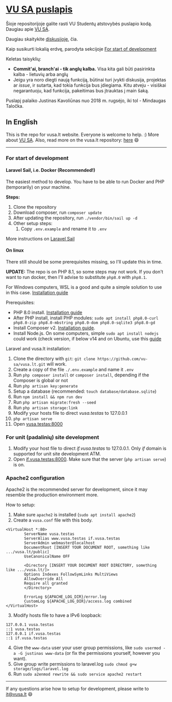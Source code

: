 # [VU SA puslapis](https://vusa.lt)

Šioje repositorijoje galite rasti VU Studentų atstovybės puslapio kodą. Daugiau apie [VU SA](https://vusa.lt/lt/apie).

Daugiau skaitykite [diskusijoje](https://github.com/vu-sa/vusa.lt/discussions/21), čia.

Kaip susikurti lokalią erdvę, parodyta sekcijoje [For start of development](#for-start-of-development)

Keletas taisyklių:

* **Commit'ai, branch'ai - tik anglų kalba.** Visa kita gali būti pasirinkta kalba - lietuvių arba anglų
* Jeigu yra noro diegti naują funkciją, būtinai turi įvykti diskusija, projektas ar *issue*, ir sutarta, kad tokia funkcija bus įdiegiama. Kitu atveju - visiškai negarantuoju, kad funkcija, pakeitimas bus įtrauktas į main šaką.

Puslapį palaiko Justinas Kavoliūnas nuo 2018 m. rugsėjo, iki tol - Mindaugas Taločka.

## In English

This is the repo for vusa.lt website. Everyone is welcome to help. :) More about [VU SA](https://vusa.lt/en/about). Also, read more on the vusa.lt repository: [here](https://github.com/vu-sa/vusa.lt/discussions/21) :smile:

---

### For start of development

#### Laravel Sail, i.e. Docker (Recommended!)

The easiest method to develop. You have to be able to run Docker and PHP (temporarily) on your machine.

**Steps:**

1. Clone the repository
2. Download composer, run `composer update`
3. After updating the repository, run `./vendor/bin/sail up -d`
4. Other setup steps:
   1. Copy `.env.example` and rename it to `.env`

More instructions on [Laravel Sail](https://laravel.com/docs/9.x/sail)

#### On linux

There still should be some prerequisites missing, so I'll update this in time.

**UPDATE:** The repo is on PHP 8.1, so some steps may not work. If you don't want to run docker, then I'll advise to substitute `php8.0` with `php8.1`.

For Windows computers, WSL is a good and quite a simple solution to use in this case. [Installation guide](https://pureinfotech.com/install-windows-subsystem-linux-2-windows-10/)

Prerequisites:

* PHP 8.0 install. [Installation guide](https://linuxize.com/post/how-to-install-php-8-on-ubuntu-20-04/)
* After PHP install, install PHP modules: `sudo apt install php8.0-curl php8.0-zip php8.0-mbstring php8.0-dom php8.0-sqlite3 php8.0-gd`
* Install Composer v2. [Installation guide](https://getcomposer.org/download/).
* Install Node.js. On some computers, simple `sudo apt install nodejs` could work (check version, if below v14 and on Ubuntu, use this [guide](https://joshtronic.com/2021/05/09/how-to-install-nodejs-16-on-ubuntu-2004-lts/)

Laravel and vusa.lt installation:

1. Clone the directory with `git`: `git clone https://github.com/vu-sa/vusa.lt.git` will work.
2. Create a copy of the file `./.env.example` and name it `.env`
3. Run `php composer install` or `composer install`, depending if the Composer is global or not
4. Run `php artisan key:generate`
5. Setup a database (recommended: `touch database/database.sqlite`)
6. Run `npm install && npm run dev`
7. Run `php artisan migrate:fresh --seed`
8. Run `php artisan storage:link`
9. Modify your hosts file to direct *vusa.testas* to 127.0.0.1
10. `php artisan serve`
11. Open [vusa.testas:8000](http://vusa.testas:8000)


### For unit (padalinių) site development

1. Modify your host file to direct *if.vusa.testas* to 127.0.0.1. Only *if* domain is supported for unit site development ATM.
2. Open [if.vusa.testas:8000](http://if.vusa.testas:8000). Make sure that the server (`php artisan serve`) is on.

### Apache2 configuration

Apache2 is the recommended server for development, since it may resemble the production environment more.

How to setup: 

1. Make sure `apache2` is installed (`sudo apt install apache2`)
2. Create a `vusa.conf` file with this body.

```{}
<VirtualHost *:80>
        ServerName vusa.testas
        ServerAlias www.vusa.testas if.vusa.testas
        ServerAdmin webmaster@localhost
        DocumentRoot [INSERT YOUR DOCUMENT ROOT, something like .../vusa.lt/public]
        UseCanonicalName OFF

        <Directory [INSERT YOUR DOCUMENT ROOT DIRECTORY, something like .../vusa.lt/]>
        Options Indexes FollowSymLinks MultiViews
        AllowOverride All
        Require all granted
        </Directory>

        ErrorLog ${APACHE_LOG_DIR}/error.log
        CustomLog ${APACHE_LOG_DIR}/access.log combined
</VirtualHost>
```

3. Modify hosts file to have a IPv6 loopback:

```{}
127.0.0.1 vusa.testas
::1 vusa.testas
127.0.0.1 if.vusa.testas
::1 if.vusa.testas
```

4. Give the `www-data` user your user group permissions, like `sudo usermod -a -G justinas www-data` (or fix the permissions yourself, however you want).
5. Give group write permissions to laravel.log `sudo chmod g+w storage/logs/laravel.log`
6. Run `sudo a2enmod rewrite && sudo service apache2 restart`

---

If any questions arise how to setup for development, please write to it@vusa.lt :smile:
